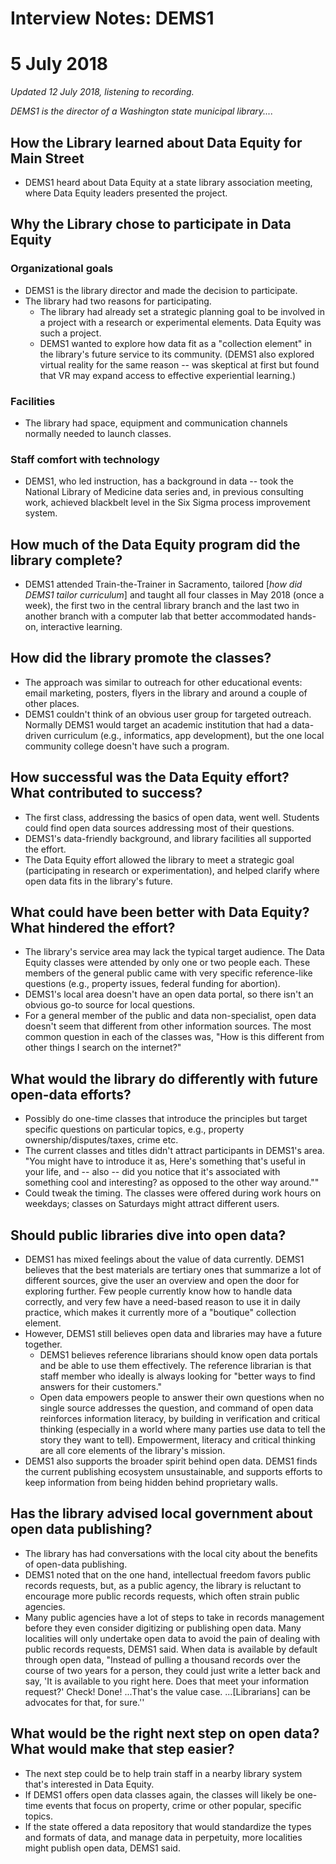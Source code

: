 #  Interview Notes: DEMS1
#  5 July 2018
*Updated 12 July 2018, listening to recording.*

*DEMS1 is the director of a Washington state municipal library....*


## How the Library learned about Data Equity for Main Street
- DEMS1 heard about Data Equity at a state library association meeting, where Data Equity leaders presented the project.

## Why the Library chose to participate in Data Equity
### Organizational goals
- DEMS1 is the library director and made the decision to participate.
- The library had two reasons for participating.
    - The library had already set a strategic planning goal to be involved in a project with a research or experimental elements. Data Equity was such a project.
    - DEMS1 wanted to explore how data fit as a "collection element" in the library's future service to its community. (DEMS1 also explored virtual reality for the same reason -- was skeptical at first but found that VR may expand access to effective experiential learning.)
### Facilities
- The library had space, equipment and communication channels normally needed to launch classes.
### Staff comfort with technology
- DEMS1, who led instruction, has a background in data -- took the National Library of Medicine data series and, in previous consulting work, achieved blackbelt level in the Six Sigma process improvement system.

## How much of the Data Equity program did the library complete?
- DEMS1 attended Train-the-Trainer in Sacramento, tailored [*how did DEMS1 tailor curriculum*] and taught all four classes in May 2018 (once a week), the first two in the central library branch and the last two in another branch with a computer lab that better accommodated hands-on, interactive learning.

## How did the library promote the classes?
- The approach was similar to outreach for other educational events: email marketing, posters, flyers in the library and around a couple of other places.
- DEMS1 couldn't think of an obvious user group for targeted outreach. Normally DEMS1 would target an academic institution that had a data-driven curriculum (e.g., informatics, app development), but the one local community college doesn't have such a program.

## How successful was the Data Equity effort? What contributed to success?
- The first class, addressing the basics of open data, went well. Students could find open data sources addressing most of their questions.  
- DEMS1's data-friendly background, and library facilities all supported the effort.
- The Data Equity effort allowed the library to meet a strategic goal (participating in research or experimentation), and helped clarify where open data fits in the library's future.

## What could have been better with Data Equity? What hindered the effort?
- The library's service area may lack the typical target audience. The Data Equity classes were attended by only one or two people each. These members of the general public came with very specific reference-like questions (e.g., property issues, federal funding for abortion).
- DEMS1's local area doesn't have an open data portal, so there isn't an obvious go-to source for local questions.
- For a general member of the public and data non-specialist, open data doesn't seem that different from other information sources. The most common question in each of the classes was, "How is this different from other things I search on the internet?"

## What would the library do differently with future open-data efforts?
- Possibly do one-time classes that introduce the principles but target specific questions on particular topics, e.g., property ownership/disputes/taxes, crime etc.
- The current classes and titles didn't attract participants in DEMS1's area. "You might have to introduce it as, Here's something that's useful in your life, and -- also -- did you notice that it's associated with something cool and interesting? as opposed to the other way around.""
- Could tweak the timing. The classes were offered during work hours on weekdays; classes on Saturdays might attract different users.

## Should public libraries dive into open data?
- DEMS1 has mixed feelings about the value of data currently. DEMS1 believes that the best materials are tertiary ones that summarize a lot of different sources, give the user an overview and open the door for exploring further. Few people currently know how to handle data correctly, and very few have a need-based reason to use it in daily practice, which makes it currently more of a "boutique" collection element.
- However, DEMS1 still believes open data and libraries may have a future together.
    - DEMS1 believes reference librarians should know open data portals and be able to use them effectively. The reference librarian is that staff member who ideally is always looking for "better ways to find answers for their customers."
    - Open data empowers people to answer their own questions when no single source addresses the question, and command of open data reinforces information literacy, by building in verification and critical thinking (especially in a world where many parties use data to tell the story they want to tell). Empowerment, literacy and critical thinking are all core elements of the library's mission.
- DEMS1 also supports the broader spirit behind open data. DEMS1 finds the current publishing ecosystem unsustainable, and supports efforts to keep information from being hidden behind proprietary walls.

## Has the library advised local government about open data publishing?
- The library has had conversations with the local city about the benefits of open-data publishing.
- DEMS1 noted that on the one hand, intellectual freedom favors public records requests, but, as a public agency, the library is reluctant to encourage more public records requests, which often strain public agencies.
- Many public agencies have a lot of steps to take in records management before they even consider digitizing or publishing open data. Many localities will only undertake open data to avoid the pain of dealing with public records requests, DEMS1 said. When data is available by default through open data, "Instead of pulling a thousand records over the course of two years for a person, they could just write a letter back and say, 'It is available to you right here. Does that meet your information request?' Check! Done! ...That's the value case. ...[Librarians] can be advocates for that, for sure.''

## What would be the right next step on open data? What would make that step easier?
- The next step could be to help train staff in a nearby library system that's interested in Data Equity.
- If DEMS1 offers open data classes again, the classes will likely be one-time events that focus on property, crime or other popular, specific topics.
- If the state offered a data repository that would standardize the types and formats of data, and manage data in perpetuity, more localities might publish open data, DEMS1 said.
